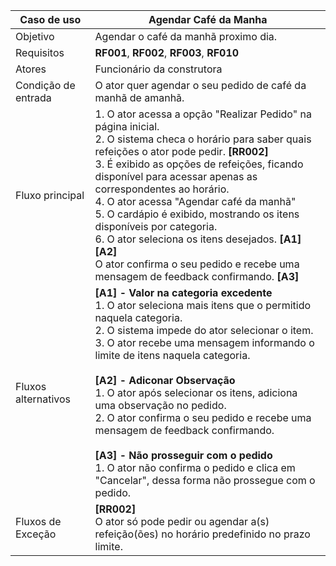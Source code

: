 | Caso de uso         | Agendar Café da Manha                                                                                                                                                                                                                                                                                                                                                                                                                                                                                                                                                                                   |
| ------------------- | ------------------------------------------------------------------------------------------------------------------------------------------------------------------------------------------------------------------------------------------------------------------------------------------------------------------------------------------------------------------------------------------------------------------------------------------------------------------------------------------------------------------------------------------------------------------------------------------------- |
| Objetivo            | Agendar o café da manhã proximo dia.                                                                                                                                                                                                                                                                                                                                                                                                                                                                                                                                                            |
| Requisitos          | **RF001**, **RF002**, **RF003**, **RF010**                                                                                                                                                                                                                                                                                                                                                                                                                                                                                                                                                                             |
| Atores              | Funcionário da construtora                                                                                                                                                                                                                                                                                                                                                                                                                                                                                                                                                                        |
| Condição de entrada | O ator quer agendar o seu pedido de café da manhã de amanhã.                                                                                                                                                                                                                                                                                                                                                                                                                                                                                                                                              |
| Fluxo principal     | 1. O ator acessa a opção "Realizar Pedido" na página inicial. <br> 2. O sistema checa o horário para saber quais refeições o ator pode pedir. **[RR002]**<br> 3. É exibido as opções de refeições, ficando disponível para acessar apenas as correspondentes ao horário. <br> 4. O ator acessa "Agendar café da manhã" <br> 5. O cardápio é exibido, mostrando os itens disponíveis por categoria.<br> 6. O ator seleciona os itens desejados. **[A1]** **[A2]**<br> O ator confirma o seu pedido e recebe uma mensagem de feedback confirmando. **[A3]**|
| Fluxos alternativos | **[A1] - Valor na categoria excedente**<br> 1. O ator seleciona mais itens que o permitido naquela categoria. <br> 2. O sistema impede do ator selecionar o item. <br> 3. O ator recebe uma mensagem informando o limite de itens naquela categoria. <br><br> **[A2] - Adiconar Observação** <br> 1.  O ator após selecionar os itens, adiciona uma observação no pedido. <br> 2. O ator confirma o seu pedido e recebe uma mensagem de feedback confirmando.<br> <br> **[A3] -  Não prosseguir com o pedido** <br> 1. O ator não confirma o pedido e clica em "Cancelar", dessa forma não prossegue com o pedido. <br>                                                                                                                                                                                                                                                                                                                                      |
| Fluxos de Exceção   | **[RR002]** <br> O ator só pode pedir ou agendar a(s) refeição(ões) no horário predefinido no prazo limite. <br>                                                                                                                                                                                                                                                                                                                          |
